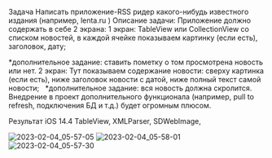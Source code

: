 Задача
Написать приложение-RSS ридер какого-нибудь известного издания (например, lenta.ru )
Описание задачи:
Приложение должно содержать в себе 2 экрана:
1 экран: TableView или CollectionView со списком новостей, в каждой ячейке показываем картинку (если есть), заголовок, дату;

*дополнительное задание: ставить пометку о том просмотрена новость или нет.
2 экран: Тут показываем содержание новости: сверху картинка (если есть), ниже заголовок новости с датой, ниже полный текст самой новости;   *дополнительное задание: вся новость должна скролится.
Внедрение в проект дополнительного функционала (например, pull to refresh, подключения БД и т.д.) будет огромным плюсом.


Результат 
iOS 14.4
TableView, 
XMLParser, 
SDWebImage, 
 
![2023-02-04_05-57-05](https://user-images.githubusercontent.com/97976096/216743474-e510c54f-cf1d-4895-bf6c-60e5f49374f9.png)
![2023-02-04_05-58-01](https://user-images.githubusercontent.com/97976096/216743472-b8624402-b088-4151-bb88-df2836a459a8.png)
![2023-02-04_05-57-30](https://user-images.githubusercontent.com/97976096/216743473-88fa87b2-046f-417a-805a-ba1816f90c59.png)



